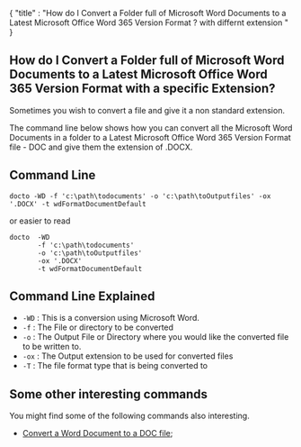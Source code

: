 {
    "title" : "How do I Convert a Folder full of Microsoft Word Documents to a Latest Microsoft Office Word 365 Version Format ? with differnt extension " 
}

How do I Convert a Folder full of Microsoft Word Documents to a Latest Microsoft Office Word 365 Version Format  with a specific Extension?         
-

Sometimes you wish to convert a file and give it a non standard extension. 

The command line below shows how you can convert all the Microsoft Word Documents in a folder to a Latest Microsoft Office Word 365 Version Format  file - DOC and give them the extension of .DOCX.

Command Line 
-

 ````
 docto -WD -f 'c:\path\todocuments' -o 'c:\path\toOutputfiles' -ox '.DOCX' -t wdFormatDocumentDefault 
 ````
 or easier to read
 ````
 docto  -WD 
        -f 'c:\path\todocuments' 
        -o 'c:\path\toOutputfiles' 
        -ox '.DOCX'
        -t wdFormatDocumentDefault
 ````

Command Line Explained 
-

 - `-WD` :  This is a conversion using Microsoft Word. 
 - `-f` :  The File or directory to be converted 
 - `-o` :  The Output File or Directory where you would like the converted file to be written to.
 - `-ox` :  The Output extension to be used for converted files
 - `-T` :  The file format type that is being converted to





Some other interesting commands
-

You might find some of the following commands also interesting.

- [Convert a Word Document to a DOC file](ConvertDocToFileDOC.md);
    

